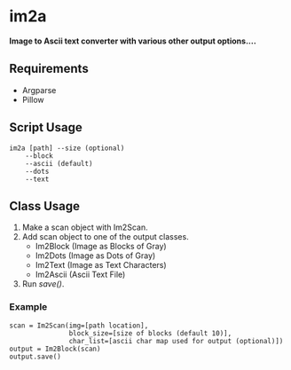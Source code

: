 # im2a
__Image to Ascii text converter with various other output options....__

## Requirements

- Argparse
- Pillow

## Script Usage

```
im2a [path] --size (optional)
    --block
    --ascii (default)
    --dots
    --text
```

## Class Usage

1. Make a scan object with Im2Scan.
2. Add scan object to one of the output classes.
    * Im2Block (Image as Blocks of Gray)
    * Im2Dots (Image as Dots of Gray)
    * Im2Text (Image as Text Characters)
    * Im2Ascii (Ascii Text File)
3. Run _save()_.

### Example

```
scan = Im2Scan(img=[path location], 
               block_size=[size of blocks (default 10)], 
               char_list=[ascii char map used for output (optional)])
output = Im2Block(scan)
output.save()
```


